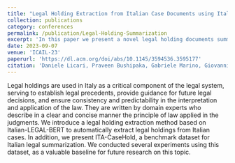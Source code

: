 ```yaml
---
title: "Legal Holding Extraction from Italian Case Documents using Italian LEGAL BERT Text Summarization"
collection: publications
category: conferences
permalink: /publication/Legal-Holding-Summarization
excerpt: 'In this paper we present a novel legal holding documents summarization technique with Italian-LEGAL-BERT. The paper was accepted to 19th Internation Conference on AI and Law (ICAIL '23). This paper is a part of giustizia agile project (an Italian nation wide project to fasten the Judicial system using AI)'
date: 2023-09-07
venue: 'ICAIL-23'
paperurl: 'https://dl.acm.org/doi/abs/10.1145/3594536.3595177'
citation: 'Daniele Licari, Praveen Bushipaka, Gabriele Marino, Giovanni Comandé, Tommaso Cucinotta'
---
```


Legal holdings are used in Italy as a critical component of the legal system, serving to establish legal precedents, provide guidance for future legal decisions, and ensure consistency and predictability in the interpretation and application of the law. They are written by domain experts who describe in a clear and concise manner the principle of law applied in the judgments.
We introduce a legal holding extraction method based on Italian-LEGAL-BERT to automatically extract legal holdings from Italian cases. In addition, we present ITA-CaseHold, a benchmark dataset for Italian legal summarization. We conducted several experiments using this dataset, as a valuable baseline for future research on this topic.




